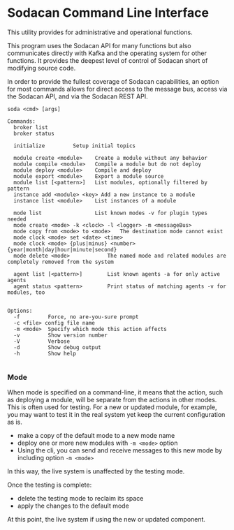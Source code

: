 # Sodacan Command Line Interface
This utility provides for administrative and operational functions.

This program uses the Sodacan API for many functions but also communicates directly with Kafka and the operating system for other functions. It provides the deepest level of control of Sodacan short of modifying source code.

In order to provide the fullest coverage of Sodacan capabilities, an option for most commands allows for direct access to the message bus, access via the Sodacan API, and via the Sodacan REST API.

```
soda <cmd> [args]

Commands:
  broker list
  broker status

  initialize         Setup initial topics
  
  module create <module>    Create a module without any behavior
  module compile <module>   Compile a module but do not deploy
  module deploy <module>    Compile and deploy
  module export <module>    Export a module source
  module list [<pattern>]   List modules, optionally filtered by pattern
  instance add <module> <key> Add a new instance to a module
  instance list <module>    List instances of a module

  mode list                 List known modes -v for plugin types needed
  mode create <mode> -k <clock> -l <logger> -m <messageBus>
  mode copy from <mode> to <mode>	The destination mode cannot exist
  mode clock <mode> set <date> <time>
  mode clock <mode> {plus|minus} <number> {year|month|day|hour|minute|second}
  mode delete <mode>            The named mode and related modules are completely removed from the system

  agent list [<pattern>]        List known agents -a for only active agents
  agent status <pattern>        Print status of matching agents -v for modules, too


Options:
  -f         Force, no are-you-sure prompt
  -c <file> config file name
  -m <mode>  Specify which mode this action affects
  -v         Show version number
  -V         Verbose
  -d         Show debug output
  -h         Show help
  
```

### Mode
When mode is specified on a command-line, it means that the action, such as deploying a module, will be separate from the actions in other modes.
This is often used for testing. For a new or updated module, for example, you may want to test it in the real system yet keep the
current configuration as is.

- make a copy of the default mode to a new mode name
- deploy one or more new modules with `-m <mode>` option
- Using the cli, you can send and receive messages to this new mode by including option `-m <mode>`

In this way, the live system is unaffected by the testing mode.

Once the testing is complete:
 
- delete the testing mode to reclaim its space
- apply the changes to the default mode

At this point, the live system if using the new or updated component.
